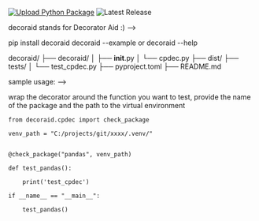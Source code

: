 [![Upload Python Package](https://github.com/ankit48365/decoraid/actions/workflows/python-publish.yml/badge.svg)](https://github.com/ankit48365/decoraid/actions/workflows/python-publish.yml)
![Latest Release](https://img.shields.io/badge/release-v0.0.15-blue)

decoraid stands for Decorator Aid :) -->

pip install decoraid
decoraid --example  or decoraid --help

decoraid/
├── decoraid/
│   ├── __init__.py
│   └── cpdec.py
├── dist/
├── tests/
│   └── test_cpdec.py
├── pyproject.toml
├── README.md


sample usage: -->

wrap the decorator around the function you want to test, provide the name of the package and the path to the virtual environment

    from decoraid.cpdec import check_package
    
    venv_path = "C:/projects/git/xxxx/.venv/" 
    
    
    @check_package("pandas", venv_path)
    
    def test_pandas():
    
        print('test_cpdec')
    
    if __name__ == "__main__":
    
        test_pandas()
